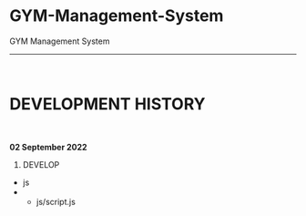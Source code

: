 # GYM-Management-System
GYM Management System


****************************************************************


<br>

# DEVELOPMENT HISTORY

<br>

<b>02 September 2022</b>
1. DEVELOP
 - js
 - - js/script.js
